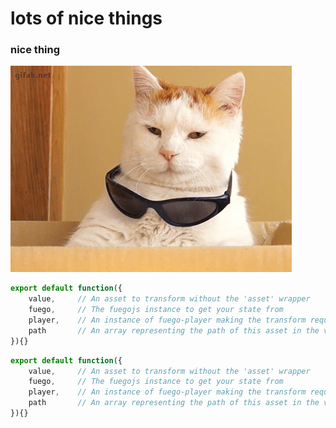 # lots of nice things

### nice thing

![alt text](../images/cat.gif 'Logo Title Text 1')

```javascript
export default function({
    value,     // An asset to transform without the 'asset' wrapper
    fuego,     // The fuegojs instance to get your state from 
    player,    // An instance of fuego-player making the transform request
    path       // An array representing the path of this asset in the view
}){}
```


```javascript
export default function({
    value,     // An asset to transform without the 'asset' wrapper
    fuego,     // The fuegojs instance to get your state from 
    player,    // An instance of fuego-player making the transform request
    path       // An array representing the path of this asset in the view
}){}
```